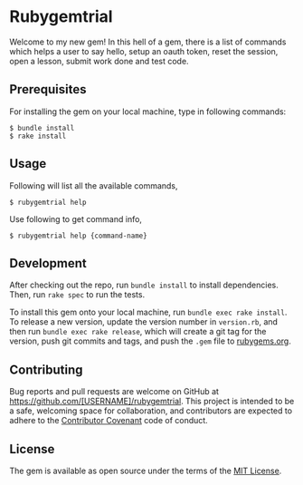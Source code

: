 # Rubygemtrial

Welcome to my new gem! In this hell of a gem, there is a list of commands which helps a user to say hello, setup an oauth token, reset the session, open a lesson, submit work done and test code.

## Prerequisites

For installing the gem on your local machine, type in following commands:

    $ bundle install
    $ rake install

## Usage

Following will list all the available commands,

	$ rubygemtrial help

Use following to get command info,

	$ rubygemtrial help {command-name}

## Development

After checking out the repo, run `bundle install` to install dependencies. Then, run `rake spec` to run the tests.

To install this gem onto your local machine, run `bundle exec rake install`. To release a new version, update the version number in `version.rb`, and then run `bundle exec rake release`, which will create a git tag for the version, push git commits and tags, and push the `.gem` file to [rubygems.org](https://rubygems.org).

## Contributing

Bug reports and pull requests are welcome on GitHub at https://github.com/[USERNAME]/rubygemtrial. This project is intended to be a safe, welcoming space for collaboration, and contributors are expected to adhere to the [Contributor Covenant](http://contributor-covenant.org) code of conduct.


## License

The gem is available as open source under the terms of the [MIT License](http://opensource.org/licenses/MIT).

